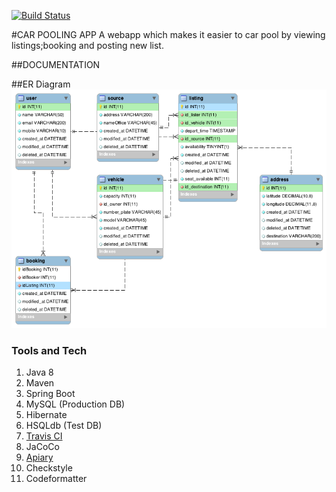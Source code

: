 [![Build Status](https://travis-ci.org/adityabhatia52/JediCarPool.svg?branch=master)](https://travis-ci.org/adityabhatia52/JediCarPool)

#CAR POOLING APP
A webapp which makes it easier to car pool by viewing listings;booking and posting new list.

##DOCUMENTATION

##ER Diagram
![ER Diagram](https://github.com/adityabhatia52/JediCarPool/blob/master/docs/ERDiagram.png?raw=true)

### Tools and Tech

1. Java 8
2. Maven
3. Spring Boot
4. MySQL (Production DB)
5. Hibernate
6. HSQLdb (Test DB)
9. [Travis CI](https://travis-ci.org/adityabhatia52/JediCarPool)
11. JaCoCo
13. [Apiary](http://docs.carpool6.apiary.io/)
14. Checkstyle
15. Codeformatter
